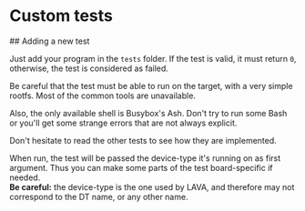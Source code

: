 # Custom tests

## Adding a new test

Just add your program in the `tests` folder. If the test is valid, it must
return `0`, otherwise, the test is considered as failed.

Be careful that the test must be able to run on the target, with a very simple
rootfs. Most of the common tools are unavailable.

Also, the only available shell is Busybox's Ash. Don't try to run some Bash or
you'll get some strange errors that are not always explicit.

Don't hesitate to read the other tests to see how they are implemented.

When run, the test will be passed the device-type it's running on as first
argument. Thus you can make some parts of the test board-specific if needed.  
**Be careful:** the device-type is the one used by LAVA, and therefore may not
correspond to the DT name, or any other name.
